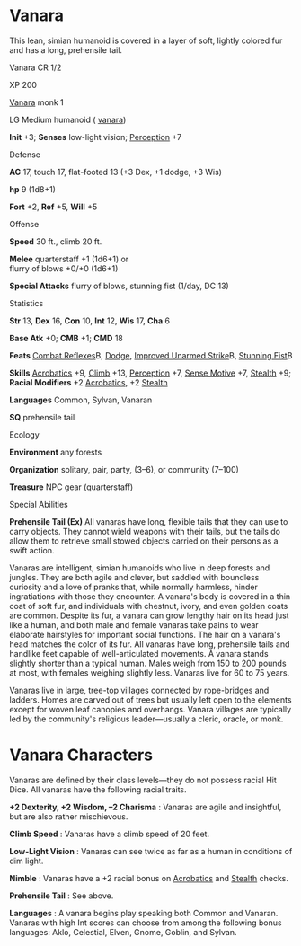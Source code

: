 # Vanara

This lean, simian humanoid is covered in a layer of soft, lightly colored fur and has a long, prehensile tail.

Vanara CR 1/2

XP 200

[Vanara](/pathfinderRPG/prd/monsters/creatureTypes.html#_vanara-subtype) monk 1

LG Medium humanoid ( [vanara](/pathfinderRPG/prd/monsters/creatureTypes.html#_vanara-subtype))

**Init** +3; **Senses** low-light vision; [Perception](/pathfinderRPG/prd/skills/perception.html#_perception) +7

Defense

**AC** 17, touch 17, flat-footed 13 (+3 Dex, +1 dodge, +3 Wis)

**hp** 9 (1d8+1)

**Fort** +2, **Ref** +5, **Will** +5

Offense

**Speed** 30 ft., climb 20 ft.

**Melee** quarterstaff +1 (1d6+1) or  
flurry of blows +0/+0 (1d6+1)

**Special Attacks** flurry of blows, stunning fist (1/day, DC 13)

Statistics

**Str** 13, **Dex** 16, **Con** 10, **Int** 12, **Wis** 17, **Cha** 6

**Base Atk** +0; **CMB** +1; **CMD** 18

**Feats** [Combat Reflexes](/pathfinderRPG/prd/feats.html#_combat-reflexes)B, [Dodge](/pathfinderRPG/prd/feats.html#_dodge), [Improved Unarmed Strike](/pathfinderRPG/prd/feats.html#_improved-unarmed-strike)B, [Stunning Fist](/pathfinderRPG/prd/classes/monk.html#_stunning-fist)B

**Skills** [Acrobatics](/pathfinderRPG/prd/skills/acrobatics.html#_acrobatics) +9, [Climb](/pathfinderRPG/prd/skills/climb.html#_climb) +13, [Perception](/pathfinderRPG/prd/skills/perception.html#_perception) +7, [Sense Motive](/pathfinderRPG/prd/skills/senseMotive.html#_sense-motive) +7, [Stealth](/pathfinderRPG/prd/skills/stealth.html#_stealth) +9; **Racial Modifiers** +2 [Acrobatics](/pathfinderRPG/prd/skills/acrobatics.html#_acrobatics), +2 [Stealth](/pathfinderRPG/prd/skills/stealth.html#_stealth)

**Languages** Common, Sylvan, Vanaran

**SQ** prehensile tail

Ecology

**Environment** any forests

**Organization** solitary, pair, party, (3–6), or community (7–100)

**Treasure** NPC gear (quarterstaff)

Special Abilities

**Prehensile Tail (Ex)** All vanaras have long, flexible tails that they can use to carry objects. They cannot wield weapons with their tails, but the tails do allow them to retrieve small stowed objects carried on their persons as a swift action.

Vanaras are intelligent, simian humanoids who live in deep forests and jungles. They are both agile and clever, but saddled with boundless curiosity and a love of pranks that, while normally harmless, hinder ingratiations with those they encounter. A vanara's body is covered in a thin coat of soft fur, and individuals with chestnut, ivory, and even golden coats are common. Despite its fur, a vanara can grow lengthy hair on its head just like a human, and both male and female vanaras take pains to wear elaborate hairstyles for important social functions. The hair on a vanara's head matches the color of its fur. All vanaras have long, prehensile tails and handlike feet capable of well-articulated movements. A vanara stands slightly shorter than a typical human. Males weigh from 150 to 200 pounds at most, with females weighing slightly less. Vanaras live for 60 to 75 years.

Vanaras live in large, tree-top villages connected by rope-bridges and ladders. Homes are carved out of trees but usually left open to the elements except for woven leaf canopies and overhangs. Vanara villages are typically led by the community's religious leader—usually a cleric, oracle, or monk.

# Vanara Characters

Vanaras are defined by their class levels—they do not possess racial Hit Dice. All vanaras have the following racial traits.

**+2 Dexterity, +2 Wisdom, –2 Charisma** : Vanaras are agile and insightful, but are also rather mischievous.

**Climb Speed** : Vanaras have a climb speed of 20 feet.

**Low-Light Vision** : Vanaras can see twice as far as a human in conditions of dim light.

**Nimble** : Vanaras have a +2 racial bonus on [Acrobatics](/pathfinderRPG/prd/skills/acrobatics.html#_acrobatics) and [Stealth](/pathfinderRPG/prd/skills/stealth.html#_stealth) checks.

**Prehensile Tail** : See above.

**Languages** : A vanara begins play speaking both Common and Vanaran. Vanaras with high Int scores can choose from among the following bonus languages: Aklo, Celestial, Elven, Gnome, Goblin, and Sylvan.

